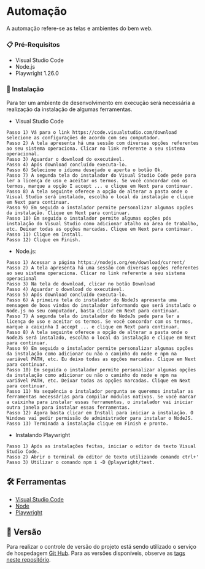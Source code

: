 #  Automação 

A automação refere-se as telas e ambientes do bem web.  

### 📋 Pré-Requisitos

* Visual Studio Code
* Node.js
* Playwright 1.26.0

### 🔧 Instalação

Para ter um ambiente de desenvolvimento em execução será necessária a realização da instalação de algumas ferramentas.

* Visual Studio Code
```
Passo 1) Vá para o link https://code.visualstudio.com/download selecione as configurações de acordo com seu computador.
Passo 2) A tela apresenta há uma sessão com diversas opções referentes ao seu sistema operaciona. Clicar no link referente a seu sistema operacional.
Passo 3) Aguardar o download do executável.
Passo 4) Após download concluído executa-lo.
Passo 6) Selecione o idioma desejado e aperta o botão Ok.
Passo 7) A segunda tela do instalador do Visual Studio Code pede para ler a licença de uso e aceitar os termos. Se você concordar com os termos, marque a opção I accept ... e clique em Next para continuar.
Passo 8) A tela seguinte oferece a opção de alterar a pasta onde o Visual Studio será instalado, escolha o local da instalação e clique em Next para continuar.
Passo 9) Em seguida o instalador permite personalizar algumas opções da instalação. Clique em Next para continuar.
Passo 10) Em seguida o instalador permite algumas opções pós instalação do Visual Studio como adicionar atalho na área de trabalho, etc. Deixar todas as opções marcadas. Clique em Next para continuar.
Passo 11) Clique em Install.
Passo 12) Clique em Finish. 
```
* Node.js:
```
Passo 1) Acessar a página https://nodejs.org/en/download/current/
Passo 2) A tela apresenta há uma sessão com diversas opções referentes ao seu sistema operaciona. Clicar no link referente a seu sistema operacional
Passo 3) Na tela de download, clicar no botão Download
Passo 4) Aguardar o download do executável.
Passo 5) Após download concluído executa-lo.
Passo 6) A primeira tela do instalador do NodeJs apresenta uma mensagem de boas vindas do instalador informando que será instalado o Node.js no seu computador, basta clicar em Next para continuar.
Passo 7) A segunda tela do instalador do NodeJs pede para ler a licença de uso e aceitar os termos. Se você concordar com os termos, marque a caixinha I accept ... e clique em Next para continuar.
Passo 8) A tela seguinte oferece a opção de alterar a pasta onde o NodeJS será instalado, escolha o local da instalação e clique em Next para continuar.
Passo 9) Em seguida o instalador permite personalizar algumas opções da instalação como adicionar ou não o caminho do node e npm na variável PATH, etc. Eu deixo todas as opções marcadas. Clique em Next para continuar.
Passo 10) Em seguida o instalador permite personalizar algumas opções da instalação como adicionar ou não o caminho do node e npm na variável PATH, etc. Deixar todas as opções marcadas. Clique em Next para continuar.
Passo 11) Na sequência o instalador pergunta se queremos instalar as ferramentas necessárias para compilar módulos nativos. Se você marcar a caixinha para instalar essas ferramentas, o instalador vai iniciar outra janela para instalar essas ferramentas.
Passo 12) Agora basta clicar em Install para iniciar a instalação. O Windows vai pedir permissão de administrador para instalar o NodeJS.
Passo 13) Terminada a instalação clique em Finish e pronto.

```
* Instalando Playwright  
```
Passo 1) Após as instalações feitas, iniciar o editor de texto Visual Studio Code. 
Passo 2) Abrir o terminal do editor de texto utilizando comando ctrl+' 
Passo 3) Utilizar o comando npm i -D @playwright/test.
```

## 🛠️ Ferramentas

* [Visual Studio Code](https://code.visualstudio.com/)
* [Node](https://nodejs.org/en/)
* [Playwright](https://playwright.dev/)

## 📌 Versão

Para realizar o controle de versão do projeto está sendo utilizado o serviço de hospedagem [Git Hub](https://github.com/). Para as versões disponíveis, observe as [tags neste repositório](https://github.com/lucaschaveslcs/base_automacao). 
